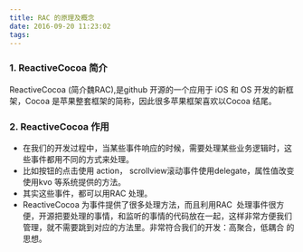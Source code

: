 ```yaml
---
title: RAC 的原理及概念
date: 2016-09-20 11:23:02
tags:	
---
```


### 1. ReactiveCocoa 简介
ReactiveCocoa (简介魏RAC),是github 开源的一个应用于 iOS 和	OS 开发的新框架，Cocoa 是苹果整套框架的简称，因此很多苹果框架喜欢以Cocoa 结尾。

### 2. ReactiveCocoa 作用

* 在我们的开发过程中，当某些事件响应的时候，需要处理某些业务逻辑时，这些事件都用不同的方式来处理。
* 比如按钮的点击使用 action， scrollview滚动事件使用delegate，属性值改变使用kvo 等系统提供的方法。
* 其实这些事件，都可以用RAC  处理。
* ReactiveCocoa 为事件提供了很多处理方法，而且利用RAC  处理事件很方便，开源把要处理的事情，和监听的事情的代码放在一起，这样非常方便我们管理，就不需要跳到对应的方法里。非常符合我们的开发：高聚合，低耦合 的思想。

### 